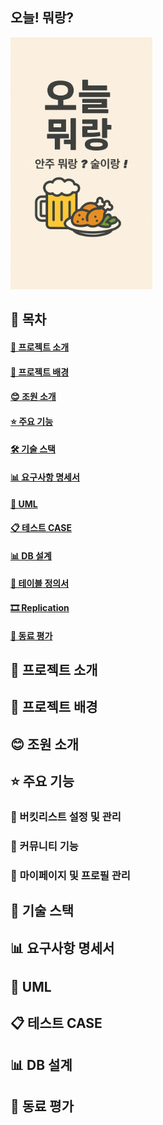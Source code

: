 ## 오늘! 뭐랑?
<img src="https://github.com/Youth-Leap-Squad/Dream-High/blob/main/src/assets/img/포스터_초안.jpg?raw=true" width="45%" />


## 📖 목차

#### [📌 프로젝트 소개](#-프로젝트-소개)  <br>
#### [🧷 프로젝트 배경](#-프로젝트-배경)  <br>
#### [😊 조원 소개](#-조원-소개)  <br>
#### [⭐ 주요 기능](#-주요-기능)  <br>
#### [🛠️ 기술 스택](#-기술-스택)  <br>
#### [📊 요구사항 명세서](#-요구사항-명세서)  <br>
#### [🔗 UML](#-uml)  <br>
#### [📋 테스트 CASE](#-테스트-case) <br>
#### [📊 DB 설계](#-db-설계)  <br>
#### [📑 테이블 정의서](#-테이블-정의서)  <br>
#### [🎞 Replication](#-replication)  <br>
#### [🔭 동료 평가](#-동료-평가)  <br>


## 📌 **프로젝트 소개**



## 🧷 프로젝트 배경



## 😊 조원 소개


## ⭐ 주요 기능


### 🎯 버킷리스트 설정 및 관리


### 📰 커뮤니티 기능



### 👤 **마이페이지 및 프로필 관리**


## 📡 기술 스택



## 📊 요구사항 명세서


## 🔗 UML



## 📋 테스트 CASE


## 📊 DB 설계



## 🔭 동료 평가
